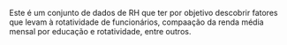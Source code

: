 Este é um conjunto de dados de RH que ter por objetivo descobrir fatores que levam à rotatividade de funcionários, compaação da renda média mensal por educação e rotatividade, entre outros.

